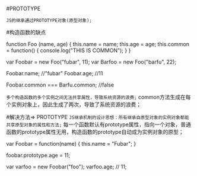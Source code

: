 #PROTOTYPE

`JS的继承通过PROTOTYPE对象(原型对象);`

#构造函数的缺点

function Foo (name, age) {
    this.name = name;
    this.age = age;
    this.common = function() {
        console.log("THIS IS COMMON");
    }
}

var Foobar = new Foo("fubar", 11);
var Barfoo = new Foo("barfu", 22);

Foobar.name; //"fubar"
Foobar.age; //11

Foobar.common === Barfu.common; //false

`多个构造函数的多个实例之间无法共享属性，导致系统资源的浪费;`
common方法生成在每个实例对象上，因此生成了两次，导致了系统资源的浪费；

#解决方法=> PROTOTYPE
`JS继承机制的设计思想：所有继承自原型对象的实例对象都能共享原型对象的属性和方法;`
每一个函数默认有prototype属性，指向一个对象，普通函数的prototype属性无用，构造函数的prototype自动成为实例对象的原型；

var Foobar = function(name) {
    this.name = "Fubar";
}

foobar.prototype.age = 11;

var varfoo = new Foobar("foo");
varfoo.age; // 11;



